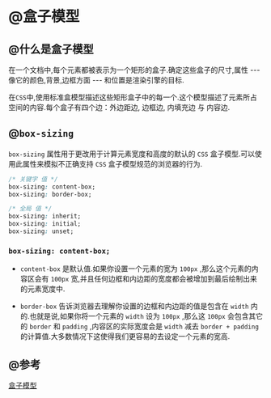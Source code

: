 # @盒子模型

## @什么是盒子模型

在一个文档中,每个元素都被表示为一个矩形的盒子.确定这些盒子的尺寸,属性 --- 像它的颜色,背景,边框方面 --- 和位置是渲染引擎的目标.

在`CSS`中,使用标准盒模型描述这些矩形盒子中的每一个.这个模型描述了元素所占空间的内容.每个盒子有四个边：外边距边, 边框边, 内填充边 与 内容边.

## @`box-sizing`

`box-sizing` 属性用于更改用于计算元素宽度和高度的默认的 `CSS` 盒子模型.可以使用此属性来模拟不正确支持 `CSS` 盒子模型规范的浏览器的行为.

```CSS
/* 关键字 值 */
box-sizing: content-box;
box-sizing: border-box;

/* 全局 值 */
box-sizing: inherit;
box-sizing: initial;
box-sizing: unset;
```

### `box-sizing: content-box;`

- `content-box` 是默认值.如果你设置一个元素的宽为 `100px` ,那么这个元素的内容区会有 `100px` 宽,并且任何边框和内边距的宽度都会被增加到最后绘制出来的元素宽度中.

- `border-box` 告诉浏览器去理解你设置的边框和内边距的值是包含在 `width` 内的.也就是说,如果你将一个元素的 `width` 设为 `100px` ,那么这 `100px` 会包含其它的 `border` 和 `padding` ,内容区的实际宽度会是 `width` 减去 `border + padding` 的计算值.大多数情况下这使得我们更容易的去设定一个元素的宽高.

## @参考

<a href="https://developer.mozilla.org/zh-CN/docs/Web/CSS/CSS_Box_Model/Introduction_to_the_CSS_box_model" target="_blank">盒子模型</a>
